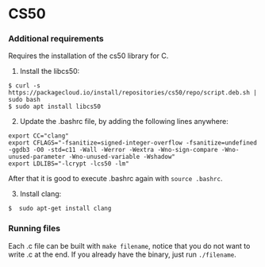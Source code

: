 # CS50

### Additional requirements
Requires the installation of the cs50 library for C.

1. Install the libcs50:
```
$ curl -s https://packagecloud.io/install/repositories/cs50/repo/script.deb.sh | sudo bash
$ sudo apt install libcs50
```

2. Update the .bashrc file, by adding the following lines anywhere:
```
export CC="clang"
export CFLAGS="-fsanitize=signed-integer-overflow -fsanitize=undefined -ggdb3 -O0 -std=c11 -Wall -Werror -Wextra -Wno-sign-compare -Wno-unused-parameter -Wno-unused-variable -Wshadow"
export LDLIBS="-lcrypt -lcs50 -lm"
```

After that it is good to execute .bashrc again with `source .bashrc`.

3. Install clang:
```
$  sudo apt-get install clang 
```

### Running files

Each .c file can be built with `make filename`, notice that you do not want to write .c at the end. If you already have the binary, just run `./filename`.

